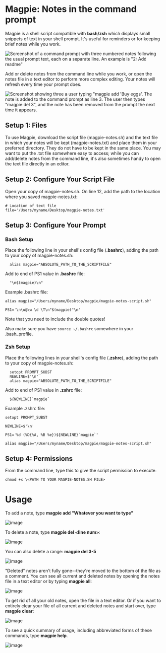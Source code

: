 # Magpie: Notes in the command prompt

Magpie is a shell script compatible with **bash/zsh** which displays small snippets of text in your shell prompt. It's useful for reminders or for keeping brief notes while you work.

![Screenshot of a command prompt with three numbered notes following the usual prompt text, each on a separate line. An example is "2: Add readme"](https://github.com/bkager/Magpie/assets/68086185/089fff15-35b9-426c-9ee1-292109ea8747)

Add or delete notes from the command line while you work, or open the notes file in a text editor to perform more complex editing. Your notes will refresh every time your prompt does.

![Screenshot showing three a user typing "magpie add 'Buy eggs'. The note is added to the command prompt as line 3. The user then types "magpie del 3", and the note has been removed from the prompt the next time it appears.](https://github.com/bkager/Magpie/assets/68086185/7cab2546-a129-4b4b-9e7b-a7f1325fe50a)


## Setup 1: Files

To use Magpie, download the script file (magpie-notes.sh) and the text file in which your notes will be kept (magpie-notes.txt) and place them in your preferred directory. They do not have to be kept in the same place. You may want to put the .txt file somewhere easy to access; while you can add/delete notes from the command line, it's also sometimes handy to open the text file directly in an editor.

## Setup 2: Configure Your Script File

Open your copy of magpie-notes.sh. On line 12, add the path to the location where you saved magpie-notes.txt: 
```
# Location of text file
file='/Users/myname/Desktop/magpie-notes.txt'
```

## Setup 3: Configure Your Prompt

### Bash Setup
Place the following line in your shell's config file (**.bashrc**), adding the path to your copy of magpie-notes.sh:
```
  alias magpie="ABSOLUTE_PATH_TO_THE_SCRIPTFILE"
```
Add to end of PS1 value in **.bashrc** file: 
```
  "\n$(magpie)\n"
```

Example .bashrc file: 
```
alias magpie="/Users/myname/Desktop/magpie/magpie-notes-script.sh"

PS1='\n\u@\w \d \T\n"$(magpie)"\n'
```
Note that you need to include the double quotes!

Also make sure you have ```source ~/.bashrc``` somewhere in your .bash_profile. 

### Zsh Setup

Place the following lines in your shell's config file (**.zshrc**), adding the path to your copy of magpie-notes.sh:
```
  setopt PROMPT_SUBST
  NEWLINE=$'\n'
  alias magpie="ABSOLUTE_PATH_TO_THE_SCRIPTFILE"
```
Add to end of PS1 value in **.zshrc** file: 
```
  ${NEWLINE}`magpie`
```

Example .zshrc file: 
```
setopt PROMPT_SUBST

NEWLINE=$'\n'

PS1='%d (%D{%A, %B %e})${NEWLINE}`magpie`'

alias magpie="/Users/myname/Desktop/magpie/magpie-notes-script.sh"
```
## Setup 4: Permissions

From the command line, type this to give the script permission to execute:
```
chmod +x \<PATH TO YOUR MAGPIE-NOTES.SH FILE>
```

# Usage

To add a note, type **magpie add "Whatever you want to type"**

![image](https://github.com/bkager/Magpie/assets/68086185/58a06b9e-86ef-4ec4-b4a5-4c958766222b)

To delete a note, type **magpie del \<line num>**:

![image](https://github.com/bkager/Magpie/assets/68086185/a8618f62-675a-4d0a-83d2-6928905d7be2)

You can also delete a range: **magpie del 3-5**

![image](https://github.com/bkager/Magpie/assets/68086185/bbd8170d-ae57-4291-acca-df9df6dd2901)

"Deleted" notes aren't fully gone--they're moved to the bottom of the file as a comment. You can see all current and deleted notes by opening the notes file in a text editor or by typing **magpie all**: 

![image](https://github.com/bkager/Magpie/assets/68086185/c13622f0-b502-4831-a82d-c2e11715b217)

To get rid of all your old notes, open the file in a text editor. Or if you want to entirely clear your file of all current and deleted notes and start over, type **magpie clear**: 

![image](https://github.com/bkager/Magpie/assets/68086185/b4366602-5be7-4930-a4fc-832928500665)

To see a quick summary of usage, including abbreviated forms of these commands, type **magpie help**. 

![image](https://github.com/bkager/Magpie/assets/68086185/90ed2270-5086-4f45-9c1d-e6bdd009b696)

